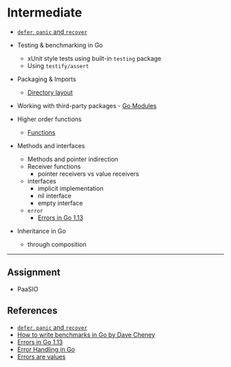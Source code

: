 # Intermediate

- [`defer`, `panic` and `recover`]((https://blog.golang.org/defer-panic-and-recover))

- Testing & benchmarking in Go
  - xUnit style tests using built-in `testing` package
  - Using `testify/assert`

- Packaging & Imports
  - [Directory layout](https://github.com/golang-standards/project-layout)

- Working with third-party packages - [Go Modules](https://github.com/golang/go/wiki/Modules)

- Higher order functions
  - [Functions](https://golang.org/doc/codewalk/functions/)

- Methods and interfaces
  - Methods and pointer indirection
  - Receiver functions
    - pointer receivers vs value receivers
  - interfaces
    - implicit implementation
    - nil interface
    - empty interface
  - `error`
    - [Errors in Go 1.13](https://blog.golang.org/go1.13-errors)

- Inheritance in Go
  - through composition

---

## Assignment

- PaaSIO

## References

- [`defer`, `panic` and `recover`](https://blog.golang.org/defer-panic-and-recover)
- [How to write benchmarks in Go by Dave Cheney](https://dave.cheney.net/2013/06/30/how-to-write-benchmarks-in-go)
- [Errors in Go 1.13](https://blog.golang.org/go1.13-errors)
- [Error Handling in Go](https://dave.cheney.net/tag/error-handling)
- [Errors are values](https://blog.golang.org/errors-are-values)
